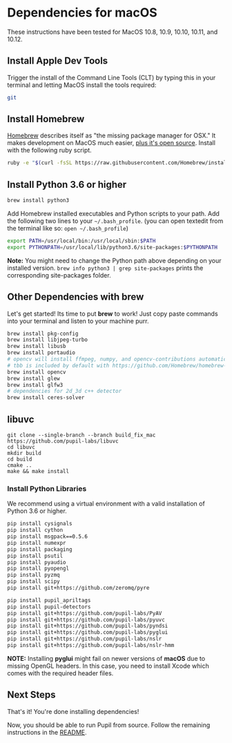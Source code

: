 # Dependencies for macOS

These instructions have been tested for MacOS 10.8, 10.9, 10.10, 10.11, and 10.12.

## Install Apple Dev Tools

Trigger the install of the Command Line Tools (CLT) by typing this in your terminal and letting MacOS install the tools required:

```sh
git
```

## Install Homebrew
[Homebrew](http://brew.sh/) describes itself as "the missing package manager for OSX."  It makes development on MacOS much easier, [plus it's open source](https://github.com/Homebrew/homebrew).  Install with the following ruby script.

```sh
ruby -e "$(curl -fsSL https://raw.githubusercontent.com/Homebrew/install/master/install)"
```

## Install Python 3.6 or higher

```sh
brew install python3
```

Add Homebrew installed executables and Python scripts to your path. Add the following two lines to your `~/.bash_profile`. (you can open textedit from the terminal like so: `open ~/.bash_profile`)

```sh
export PATH=/usr/local/bin:/usr/local/sbin:$PATH
export PYTHONPATH=/usr/local/lib/python3.6/site-packages:$PYTHONPATH
```

**Note:** You might need to change the Python path above depending on your installed version. `brew info python3 | grep site-packages` prints the corresponding site-packages folder.


## Other Dependencies with brew

Let's get started! Its time to put **brew** to work! Just copy paste commands into your terminal and listen to your machine purr.

```sh
brew install pkg-config
brew install libjpeg-turbo
brew install libusb
brew install portaudio
# opencv will install ffmpeg, numpy, and opencv-contributions automatically
# tbb is included by default with https://github.com/Homebrew/homebrew-core/pull/20101
brew install opencv
brew install glew
brew install glfw3
# dependencies for 2d_3d c++ detector
brew install ceres-solver
```

## libuvc
```
git clone --single-branch --branch build_fix_mac https://github.com/pupil-labs/libuvc
cd libuvc
mkdir build
cd build
cmake ..
make && make install
```

### Install Python Libraries

We recommend using a virtual environment with a valid installation of Python 3.6 or higher.

```sh
pip install cysignals
pip install cython
pip install msgpack==0.5.6
pip install numexpr
pip install packaging
pip install psutil
pip install pyaudio
pip install pyopengl
pip install pyzmq
pip install scipy
pip install git+https://github.com/zeromq/pyre

pip install pupil_apriltags
pip install pupil-detectors
pip install git+https://github.com/pupil-labs/PyAV
pip install git+https://github.com/pupil-labs/pyuvc
pip install git+https://github.com/pupil-labs/pyndsi
pip install git+https://github.com/pupil-labs/pyglui
pip install git+https://github.com/pupil-labs/nslr
pip install git+https://github.com/pupil-labs/nslr-hmm
```

**NOTE:** Installing **pyglui** might fail on newer versions of **macOS** due to missing OpenGL headers. In this case, you need to install Xcode which comes with the required header files.

## Next Steps

That's it! You're done installing dependencies!

Now, you should be able to run Pupil from source. Follow the remaining instructions in the [README](../README.md).
